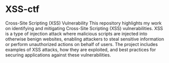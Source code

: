 # XSS-ctf
Cross-Site Scripting (XSS) Vulnerability
This repository highlights my work on identifying and mitigating Cross-Site Scripting (XSS) vulnerabilities. XSS is a type of injection attack where malicious scripts are injected into otherwise benign websites, enabling attackers to steal sensitive information or perform unauthorized actions on behalf of users. The project includes examples of XSS attacks, how they are exploited, and best practices for securing applications against these vulnerabilities.
